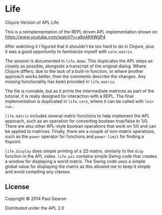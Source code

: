# Life

Clojure Version of APL Life.

This is a reimplementation of the REPL driven APL implementation
shown on https://www.youtube.com/watch?v=a9xAKttWgP4

After watching it I figured that it shouldn't be too hard to do
in Clojure, plus it was a good opportunity to familiarize myself
with `core.matrix`.

The session is documented in `life.demo`. This duplicates the APL
steps as closely as possible, alongside a transcript of the
original dialog. Where Clojure differs, due to the lack of a
built-in function, or where another approach works better, then
the comments describe the changes. Any missing functionality has
been provided in `life.matrix`.

The file is runnable, but as it prints the intermediate matrices
as part of the tutorial, it is really designed for interaction with
a REPL. The final implementation is duplicated in `life.core`,
where it can be called with `lein run`..

`life.matrix` includes several matric functions to help implement
the APL approach, such as an operation for converting boolean
true/false to 1/0. There are also other APL-style boolean operations
that work on 1/0 and can be applied to matrices. Finally, there are
a couple of non-matrix operations, such as the `power` operator for
functions and `power-limit` for finding a fixpoint.

`life.display` does simple printing of a 2D matrix, similarly to
the `disp` function in the APL video. `life.pic` contains simple
Swing code that creates a window for displaying a world matrix.
The Swing code uses a simple global value for displaying the
matrix as this allowed me to keep it simple and avoid compiling
any classes.

## License

Copyright © 2014 Paul Gearon

Distributed under the APL 2.0
